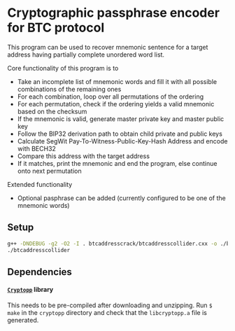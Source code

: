 # Cryptographic passphrase encoder for BTC protocol
This program can be used to recover mnemonic sentence for a target address having partially complete unordered word list.

Core functionality of this program is to
- Take an incomplete list of mnemonic words and fill it with all possible combinations of the remaining ones
- For each combination, loop over all permutations of the ordering
- For each permutation, check if the ordering yields a valid mnemonic based on the checksum
- If the mnemonic is valid, generate master private key and master public key
- Follow the BIP32 derivation path to obtain child private and public keys
- Calculate SegWit Pay-To-Witness-Public-Key-Hash Address and encode with BECH32
- Compare this address with the target address
- If it matches, print the mnemonic and end the program, else continue onto next permutation

Extended functionality
- Optional pasphrase can be added (currently configured to be one of the mnemonic words)

## Setup
```bash
g++ -DNDEBUG -g2 -O2 -I . btcaddresscrack/btcaddresscollider.cxx -o ./btcaddresscollider btcaddresscrack/*.cpp ./cryptopp/libcryptopp.a
./btcaddresscollider
```

## Dependencies
#### [`Cryptopp`](https://www.cryptopp.com/) library
This needs to be pre-compiled after downloading and unzipping. Run `$ make` in the `cryptopp` directory and check that the `libcryptopp.a` file is generated.
